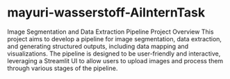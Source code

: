 # mayuri-wasserstoff-AiInternTask
Image Segmentation and Data Extraction Pipeline
Project Overview
This project aims to develop a pipeline for image segmentation, data extraction, and generating structured outputs, including data mapping and visualizations. The pipeline is designed to be user-friendly and interactive, leveraging a Streamlit UI to allow users to upload images and process them through various stages of the pipeline.
